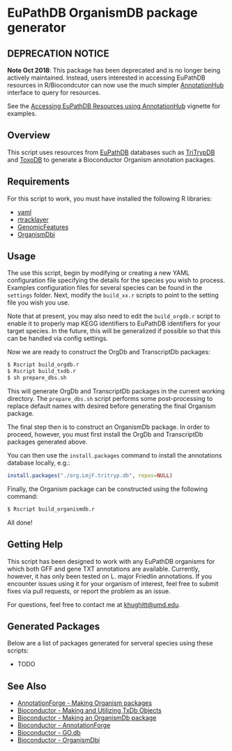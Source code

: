 EuPathDB OrganismDB package generator
=====================================

DEPRECATION NOTICE
------------------

**Note Oct 2018**: This package has been deprecated and is no longer being actively maintained.
Instead, users interested in accessing EuPathDB resources in R/Biocondcutor can now use the much
simpler [AnnotationHub](https://github.com/Bioconductor/AnnotationHub) interface to query for
resources.

See the [Accessing EuPathDB Resources using AnnotationHub](https://bioconductor.org/packages/devel/data/annotation/vignettes/EuPathDB/inst/doc/EuPathDB.html) vignette for examples.

Overview
--------

This script uses resources from [EuPathDB](http://www.eupathdb.org/eupathdb/)
databases such as [TriTrypDB](http://tritrypdb.org/tritrypdb/) and
[ToxoDB](http://toxodb.org/toxo/) to generate a Bioconductor Organism
annotation packages.

Requirements
------------

For this script to work, you must have installed the following R libraries:

- [yaml](http://cran.r-project.org/web/packages/yaml/index.html)
- [rtracklayer](http://www.bioconductor.org/packages/release/bioc/html/rtracklayer.html)
- [GenomicFeatures](http://www.bioconductor.org/packages/release/bioc/html/GenomicFeatures.html)
- [OrganismDbi](http://www.bioconductor.org/packages/release/bioc/html/OrganismDbi.html)

Usage
-----

The use this script, begin by modifying or creating a new YAML configuration
file specifying the details for the species you wish to process. Examples
configuration files for several species can be found in the `settings` folder.
Next, modify the `build_xx.r` scripts to point to the setting file you wish you
use.

Note that at present, you may also need to edit the `build_orgdb.r` script
to enable it to properly map KEGG identifiers to EuPathDB identifiers for your
target species. In the future, this will be generalized if possible so that
this can be handled via config settings.

Now we are ready to construct the OrgDb and TranscriptDb packages:

```sh
$ Rscript build_orgdb.r
$ Rscript build_txdb.r
$ sh prepare_dbs.sh
```

This will generate OrgDb and TranscriptDb packages in the current working
directory. The `prepare_dbs.sh` script performs some post-processing to replace
default names with desired before generating the final Organism package.

The final step then is to construct an OrganismDb package. In order to proceed,
however, you must first install the OrgDb and TranscriptDb packages generated
above.

You can then use the `install.packages` command to install the annotations
database locally, e.g.:

```r
install.packages("./org.LmjF.tritryp.db", repos=NULL)
```

Finally, the Organism package can be constructed using the following command:

```sh
$ Rscript build_organismdb.r
```

All done!

Getting Help
------------

This script has been designed to work with any EuPathDB organisms for
which both GFF and gene TXT annotations are available. Currently, however, it
has only been tested on L. major Friedlin annotations. If you encounter issues
using it for your organism of interest, feel free to submit fixes via pull
requests, or report the problem as an issue.

For questions, feel free to contact me at [khughitt@umd.edu](khughitt@umd.edu).

Generated Packages
------------------

Below are a list of packages generated for serveral species using these
scripts:

- TODO

See Also
--------

- [AnnotationForge - Making Organism packages](http://www.bioconductor.org/packages/release/bioc/vignettes/AnnotationForge/inst/doc/MakingNewOrganismPackages.html)
- [Bioconductor - Making and Utilizing TxDb Objects](http://www.bioconductor.org/packages/release/bioc/vignettes/GenomicFeatures/inst/doc/GenomicFeatures.pdf)
- [Bioconductor - Making an OrganismDb package](http://www.bioconductor.org/help/workflows/annotation/#Making-an-OrganismDb-package)
- [Bioconductor - AnnotationForge](http://www.bioconductor.org/packages/release/bioc/html/AnnotationForge.html)
- [Bioconductor - GO.db](http://www.bioconductor.org/packages/release/data/annotation/html/GO.db.html)
- [Bioconductor - OrganismDbi](http://www.bioconductor.org/packages/release/bioc/html/OrganismDbi.html)

